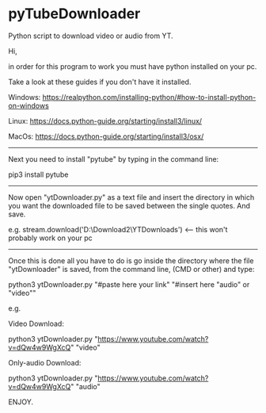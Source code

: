# pyTubeDownloader
Python script to download video or audio from YT.


Hi,

in order for this program to work you must have python installed on your pc.

Take a look at these guides if you don't have it installed.

Windows:
https://realpython.com/installing-python/#how-to-install-python-on-windows

Linux:
https://docs.python-guide.org/starting/install3/linux/

MacOs:
https://docs.python-guide.org/starting/install3/osx/

********************************************************

Next you need to install "pytube" by typing in the command line:

pip3 install pytube

********************************************************

Now open "ytDownloader.py" as a text file and insert the directory 
in which you want the downloaded file to be saved between the single quotes.
And save.

e.g.
stream.download('D:\Download2\YTDownloads')  <-- this won't probably work on your pc

********************************************************

Once this is done all you have to do is go inside the directory 
where the file "ytDownloader" is saved, from the command line, (CMD or other) and type:

python3 ytDownloader.py "#paste here your link" "#insert here "audio" or "video""


e.g.

Video Download:

python3 ytDownloader.py "https://www.youtube.com/watch?v=dQw4w9WgXcQ" "video"  

Only-audio Download:

python3 ytDownloader.py "https://www.youtube.com/watch?v=dQw4w9WgXcQ" "audio"  


ENJOY.
